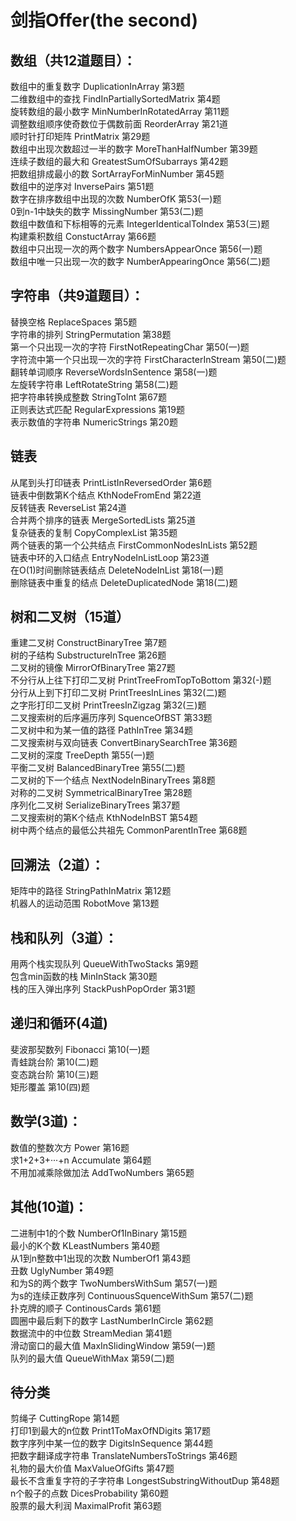 # 剑指Offer(the second)

## 数组（共12道题目）：
数组中的重复数字 DuplicationInArray 第3题<br>
二维数组中的查找  FindInPartiallySortedMatrix 第4题 <br>
旋转数组的最小数字 MinNumberInRotatedArray 第11题<br>
调整数组顺序使奇数位于偶数前面 ReorderArray 第21道<br>
顺时针打印矩阵 PrintMatrix 第29题 <br>
数组中出现次数超过一半的数字  MoreThanHalfNumber 第39题 <br>
连续子数组的最大和 GreatestSumOfSubarrays 第42题 <br>
把数组排成最小的数 SortArrayForMinNumber 第45题 <br>
数组中的逆序对 InversePairs 第51题 <br>
数字在排序数组中出现的次数 NumberOfK 第53(一)题 <br>
0到n-1中缺失的数字 MissingNumber 第53(二)题 <br>
数组中数值和下标相等的元素 IntegerIdenticalToIndex 第53(三)题 <br> 
构建乘积数组 ConstuctArray 第66题 <br>
数组中只出现一次的两个数字 NumbersAppearOnce 第56(一)题 <br>
数组中唯一只出现一次的数字 NumberAppearingOnce 第56(二)题 <br>

## 字符串（共9道题目）：
替换空格 ReplaceSpaces 第5题 <br>
字符串的排列 StringPermutation 第38题 <br>
第一个只出现一次的字符 FirstNotRepeatingChar 第50(一)题 <br>
字符流中第一个只出现一次的字符 FirstCharacterInStream 第50(二)题 <br>
翻转单词顺序 ReverseWordsInSentence 第58(一)题<br>
左旋转字符串 LeftRotateString 第58(二)题<br>
把字符串转换成整数 StringToInt 第67题 <br>
正则表达式匹配 RegularExpressions 第19题 <br>
表示数值的字符串 NumericStrings 第20题 <br>

## 链表
从尾到头打印链表 PrintListInReversedOrder 第6题<br>
链表中倒数第K个结点 KthNodeFromEnd 第22道<br>
反转链表 ReverseList 第24道<br>
合并两个排序的链表 MergeSortedLists 第25道<br>
复杂链表的复制 CopyComplexList 第35题 <br>
两个链表的第一个公共结点 FirstCommonNodesInLists 第52题 <br>
链表中环的入口结点 EntryNodeInListLoop 第23道<br>
在O(1)时间删除链表结点 DeleteNodeInList 第18(一)题 <br>
删除链表中重复的结点 DeleteDuplicatedNode 第18(二)题 <br>


## 树和二叉树（15道）
重建二叉树 ConstructBinaryTree 第7题 <br>
树的子结构 SubstructureInTree 第26题 <br>
二叉树的镜像 MirrorOfBinaryTree 第27题 <br>
不分行从上往下打印二叉树 PrintTreeFromTopToBottom 第32(-)题 <br>
分行从上到下打印二叉树 PrintTreesInLines 第32(二)题 <br>
之字形打印二叉树 PrintTreesInZigzag 第32(三)题 <br>
二叉搜索树的后序遍历序列 SquenceOfBST 第33题 <br>
二叉树中和为某一值的路径 PathInTree 第34题 <br>
二叉搜索树与双向链表 ConvertBinarySearchTree 第36题 <br>
二叉树的深度 TreeDepth 第55(一)题<br>
平衡二叉树 BalancedBinaryTree 第55(二)题<br>
二叉树的下一个结点 NextNodeInBinaryTrees 第8题 <br>
对称的二叉树 SymmetricalBinaryTree 第28题 <br>
序列化二叉树 SerializeBinaryTrees 第37题 <br>
二叉搜索树的第K个结点 KthNodeInBST 第54题 <br>
树中两个结点的最低公共祖先 CommonParentInTree 第68题<br>


## 回溯法（2道）：
矩阵中的路径 StringPathInMatrix 第12题 <br>
机器人的运动范围 RobotMove 第13题 <br>


## 栈和队列（3道）：
用两个栈实现队列 QueueWithTwoStacks 第9题 <br>
包含min函数的栈 MinInStack 第30题 <br>
栈的压入弹出序列 StackPushPopOrder 第31题<br>


## 递归和循环(4道)
斐波那契数列 Fibonacci 第10(一)题 <br>
青蛙跳台阶 第10(二)题 <br>
变态跳台阶 第10(三)题 <br>
矩形覆盖 第10(四)题 <br>


## 数学(3道)：
数值的整数次方 Power 第16题 <br>
求1+2+3+···+n Accumulate 第64题 <br>
不用加减乘除做加法 AddTwoNumbers 第65题 <br>


## 其他(10道)：
二进制中1的个数 NumberOf1InBinary 第15题 <br>
最小的K个数 KLeastNumbers 第40题 <br>
从1到n整数中1出现的次数 NumberOf1 第43题 <br>
丑数 UglyNumber 第49题 <br>
和为S的两个数字 TwoNumbersWithSum 第57(一)题 <br>
为s的连续正数序列 ContinuousSquenceWithSum 第57(二)题 <br>
扑克牌的顺子 ContinousCards 第61题 <br>
圆圈中最后剩下的数字 LastNumberInCircle 第62题 <br>
数据流中的中位数 StreamMedian 第41题 <br>
滑动窗口的最大值 MaxInSlidingWindow 第59(一)题 <br>
队列的最大值 QueueWithMax 第59(二)题 <br>


## 待分类
剪绳子 CuttingRope 第14题 <br>
打印1到最大的n位数 Print1ToMaxOfNDigits 第17题 <br>
数字序列中某一位的数字 DigitsInSequence 第44题 <br>
把数字翻译成字符串 TranslateNumbersToStrings 第46题 <br>
礼物的最大价值 MaxValueOfGifts 第47题 <br>
最长不含重复字符的子字符串 LongestSubstringWithoutDup 第48题 <br>
n个骰子的点数 DicesProbability 第60题 <br>
股票的最大利润 MaximalProfit 第63题 <br>